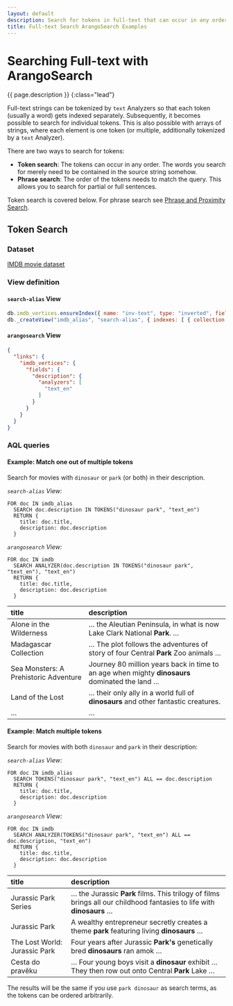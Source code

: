```yaml
---
layout: default
description: Search for tokens in full-text that can occur in any order
title: Full-text Search ArangoSearch Examples
---
```

# Searching Full-text with ArangoSearch

{{ page.description }}
{:class="lead"}

Full-text strings can be tokenized by `text` Analyzers so that each token
(usually a word) gets indexed separately. Subsequently, it becomes possible to
search for individual tokens. This is also possible with arrays of strings,
where each element is one token (or multiple, additionally tokenized by a
`text` Analyzer).

There are two ways to search for tokens:

- **Token search**:
  The tokens can occur in any order. The words you search for merely need to
  be contained in the source string somehow.
- **Phrase search**:
  The order of the tokens needs to match the query. This allows you to search
  for partial or full sentences.

Token search is covered below. For phrase search see
[Phrase and Proximity Search](arangosearch-phrase-and-proximity-search.html).

## Token Search

### Dataset

[IMDB movie dataset](arangosearch-example-datasets.html#imdb-movie-dataset)

### View definition

#### `search-alias` View

```js
db.imdb_vertices.ensureIndex({ name: "inv-text", type: "inverted", fields: [ { name: "description", analyzer: "text_en" } ] });
db._createView("imdb_alias", "search-alias", { indexes: [ { collection: "imdb_vertices", index: "inv-text" } ] });
```

#### `arangosearch` View

```json
{
  "links": {
    "imdb_vertices": {
      "fields": {
        "description": {
          "analyzers": [
            "text_en"
          ]
        }
      }
    }
  }
}
```

### AQL queries

#### Example: Match one out of multiple tokens

Search for movies with `dinosaur` or `park` (or both) in their description.

_`search-alias` View:_

```aql
FOR doc IN imdb_alias
  SEARCH doc.description IN TOKENS("dinosaur park", "text_en")
  RETURN {
    title: doc.title,
    description: doc.description
  }
```

_`arangosearch` View:_

```aql
FOR doc IN imdb
  SEARCH ANALYZER(doc.description IN TOKENS("dinosaur park", "text_en"), "text_en")
  RETURN {
    title: doc.title,
    description: doc.description
  }
```

| title | description |
|:------|:------------|
| Alone in the Wilderness | … the Aleutian Peninsula, in what is now Lake Clark National **Park**. … |
| Madagascar Collection | … The plot follows the adventures of story of four Central **Park** Zoo animals … |
| Sea Monsters: A Prehistoric Adventure | Journey 80 million years back in time to an age when mighty **dinosaurs** dominated the land … |
| Land of the Lost | … their only ally in a world full of **dinosaurs** and other fantastic creatures. |
| … | … |

#### Example: Match multiple tokens

Search for movies with both `dinosaur` and `park` in their description:

_`search-alias` View:_

```aql
FOR doc IN imdb_alias
  SEARCH TOKENS("dinosaur park", "text_en") ALL == doc.description
  RETURN {
    title: doc.title,
    description: doc.description
  }
```

_`arangosearch` View:_

```aql
FOR doc IN imdb
  SEARCH ANALYZER(TOKENS("dinosaur park", "text_en") ALL == doc.description, "text_en")
  RETURN {
    title: doc.title,
    description: doc.description
  }
```

| title | description |
|:------|:------------|
| Jurassic Park Series | … the Jurassic **Park** films. This trilogy of films brings all our childhood fantasies to life with **dinosaurs** … |
| Jurassic Park | A wealthy entrepreneur secretly creates a theme **park** featuring living **dinosaurs** … |
| The Lost World: Jurassic Park | Four years after Jurassic **Park's** genetically bred **dinosaurs** ran amok … |
| Cesta do pravěku | … Four young boys visit a **dinosaur** exhibit … They then row out onto Central **Park** Lake … |

The results will be the same if you use `park dinosaur` as search terms,
as the tokens can be ordered arbitrarily.
